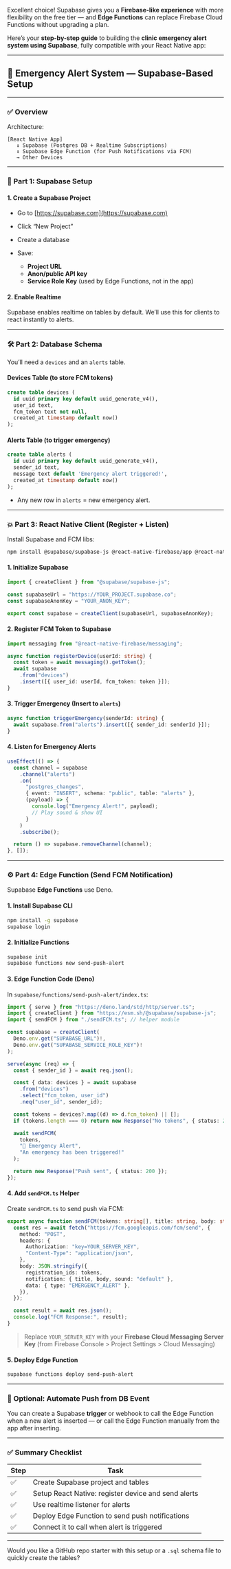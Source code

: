 Excellent choice! Supabase gives you a **Firebase-like experience** with more flexibility on the free tier — and **Edge Functions** can replace Firebase Cloud Functions without upgrading a plan.

Here’s your **step-by-step guide** to building the **clinic emergency alert system using Supabase**, fully compatible with your React Native app:

---

## 🚨 Emergency Alert System — Supabase-Based Setup

---

### ✅ **Overview**

Architecture:

```
[React Native App]
   ↕️ Supabase (Postgres DB + Realtime Subscriptions)
   ↕️ Supabase Edge Function (for Push Notifications via FCM)
   → Other Devices
```

---

### 🔧 Part 1: Supabase Setup

#### 1. Create a Supabase Project

- Go to [https://supabase.com](https://supabase.com)
- Click “New Project”
- Create a database
- Save:

  - **Project URL**
  - **Anon/public API key**
  - **Service Role Key** (used by Edge Functions, not in the app)

#### 2. Enable Realtime

Supabase enables realtime on tables by default. We’ll use this for clients to react instantly to alerts.

---

### 🛠️ Part 2: Database Schema

You’ll need a `devices` and an `alerts` table.

#### Devices Table (to store FCM tokens)

```sql
create table devices (
  id uuid primary key default uuid_generate_v4(),
  user_id text,
  fcm_token text not null,
  created_at timestamp default now()
);
```

#### Alerts Table (to trigger emergency)

```sql
create table alerts (
  id uuid primary key default uuid_generate_v4(),
  sender_id text,
  message text default 'Emergency alert triggered!',
  created_at timestamp default now()
);
```

- Any new row in `alerts` = new emergency alert.

---

### 💥 Part 3: React Native Client (Register + Listen)

Install Supabase and FCM libs:

```bash
npm install @supabase/supabase-js @react-native-firebase/app @react-native-firebase/messaging
```

#### 1. Initialize Supabase

```ts
import { createClient } from "@supabase/supabase-js";

const supabaseUrl = "https://YOUR_PROJECT.supabase.co";
const supabaseAnonKey = "YOUR_ANON_KEY";

export const supabase = createClient(supabaseUrl, supabaseAnonKey);
```

#### 2. Register FCM Token to Supabase

```ts
import messaging from "@react-native-firebase/messaging";

async function registerDevice(userId: string) {
  const token = await messaging().getToken();
  await supabase
    .from("devices")
    .insert([{ user_id: userId, fcm_token: token }]);
}
```

#### 3. Trigger Emergency (Insert to `alerts`)

```ts
async function triggerEmergency(senderId: string) {
  await supabase.from("alerts").insert([{ sender_id: senderId }]);
}
```

#### 4. Listen for Emergency Alerts

```ts
useEffect(() => {
  const channel = supabase
    .channel("alerts")
    .on(
      "postgres_changes",
      { event: "INSERT", schema: "public", table: "alerts" },
      (payload) => {
        console.log("Emergency Alert!", payload);
        // Play sound & show UI
      }
    )
    .subscribe();

  return () => supabase.removeChannel(channel);
}, []);
```

---

### ⚙️ Part 4: Edge Function (Send FCM Notification)

Supabase **Edge Functions** use Deno.

#### 1. Install Supabase CLI

```bash
npm install -g supabase
supabase login
```

#### 2. Initialize Functions

```bash
supabase init
supabase functions new send-push-alert
```

#### 3. Edge Function Code (Deno)

In `supabase/functions/send-push-alert/index.ts`:

```ts
import { serve } from "https://deno.land/std/http/server.ts";
import { createClient } from "https://esm.sh/@supabase/supabase-js";
import { sendFCM } from "./sendFCM.ts"; // helper module

const supabase = createClient(
  Deno.env.get("SUPABASE_URL")!,
  Deno.env.get("SUPABASE_SERVICE_ROLE_KEY")!
);

serve(async (req) => {
  const { sender_id } = await req.json();

  const { data: devices } = await supabase
    .from("devices")
    .select("fcm_token, user_id")
    .neq("user_id", sender_id);

  const tokens = devices?.map((d) => d.fcm_token) || [];
  if (tokens.length === 0) return new Response("No tokens", { status: 200 });

  await sendFCM(
    tokens,
    "🚨 Emergency Alert",
    "An emergency has been triggered!"
  );

  return new Response("Push sent", { status: 200 });
});
```

#### 4. Add `sendFCM.ts` Helper

Create `sendFCM.ts` to send push via FCM:

```ts
export async function sendFCM(tokens: string[], title: string, body: string) {
  const res = await fetch("https://fcm.googleapis.com/fcm/send", {
    method: "POST",
    headers: {
      Authorization: "key=YOUR_SERVER_KEY",
      "Content-Type": "application/json",
    },
    body: JSON.stringify({
      registration_ids: tokens,
      notification: { title, body, sound: "default" },
      data: { type: "EMERGENCY_ALERT" },
    }),
  });

  const result = await res.json();
  console.log("FCM Response:", result);
}
```

> Replace `YOUR_SERVER_KEY` with your **Firebase Cloud Messaging Server Key** (from Firebase Console > Project Settings > Cloud Messaging)

#### 5. Deploy Edge Function

```bash
supabase functions deploy send-push-alert
```

---

### 🔗 Optional: Automate Push from DB Event

You can create a Supabase **trigger** or webhook to call the Edge Function when a new alert is inserted — or call the Edge Function manually from the app after inserting.

---

### ✅ Summary Checklist

| Step | Task                                                |
| ---- | --------------------------------------------------- |
| ✅   | Create Supabase project and tables                  |
| ✅   | Setup React Native: register device and send alerts |
| ✅   | Use realtime listener for alerts                    |
| ✅   | Deploy Edge Function to send push notifications     |
| ✅   | Connect it to call when alert is triggered          |

---

Would you like a GitHub repo starter with this setup or a `.sql` schema file to quickly create the tables?
